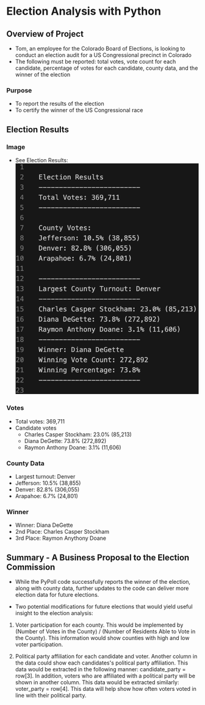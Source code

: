 # Election Analysis with Python

## Overview of Project

* Tom, an employee for the Colorado Board of Elections, is looking to conduct an election audit for a US Congressional precinct in Colorado
* The following must be reported: total votes, vote count for each candidate, percentage of votes for each candidate, county data, and the winner of the election

### Purpose

* To report the results of the election
* To certify the winner of the US Congressional race 

## Election Results

### Image

* See Election Results: ![election_analysis.png](Analysis/election_analysis.png)

### Votes

* Total votes: 369,711
* Candidate votes
    - Charles Casper Stockham: 23.0% (85,213)
    - Diana DeGette: 73.8% (272,892)
    - Raymon Anthony Doane: 3.1% (11,606)

### County Data

* Largest turnout: Denver 
* Jefferson: 10.5% (38,855)
* Denver: 82.8% (306,055)
* Arapahoe: 6.7% (24,801)

### Winner 

* Winner: Diana DeGette
* 2nd Place: Charles Casper Stockham
* 3rd Place: Raymon Anythony Doane

## Summary - A Business Proposal to the Election Commission 

* While the PyPoll code successfully reports the winner of the election, along with county data, further updates to the code can deliver more election data for future elections. 

* Two potential modifications for future elections that would yield useful insight to the election analysis: 

1. Voter participation for each county. This would be implemented by (Number of Votes in the County) / (Number of Residents Able to Vote in the County). This information would show counties with high and low voter participation.

2. Political party affiliation for each candidate and voter. Another column in the data could show each candidates's political party affiliation. This data would be extracted in the following manner: candidate_party = row[3]. In addition, voters who are affiliated with a political party will be shown in another column. This data would be extracted similarly: voter_party = row[4]. This data will help show how often voters voted in line with their political party. 
